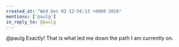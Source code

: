 ```yaml
---
created_at: "Wed Dec 02 12:56:13 +0000 2020"
mentions: ['paulg']
in_reply_to: @paulg
---
```


@paulg Exactly! That is what led me down the path I am currently on.